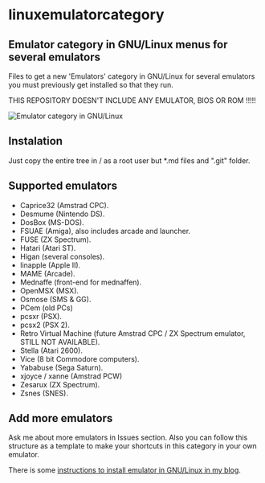# linuxemulatorcategory
## Emulator category in GNU/Linux menus for several emulators 

Files to get a new 'Emulators' category in GNU/Linux for several emulators you must previously get installed so that they run.

THIS REPOSITORY DOESN'T INCLUDE ANY EMULATOR, BIOS OR ROM !!!!!

![Emulator category in GNU/Linux](https://4.bp.blogspot.com/-6Tp_8hih4mg/W5PXLhZAjDI/AAAAAAAAK18/B77DOM08yxcmHrnonblnV0jpOwYi-6KGACLcBGAs/s320/menu-category.png)

## Instalation
Just copy the entire tree in / as a root user but *.md files and ".git" folder.


## Supported emulators
* Caprice32 (Amstrad CPC).
* Desmume (Nintendo DS).
* DosBox (MS-DOS).
* FSUAE (Amiga), also includes arcade and launcher.
* FUSE (ZX Spectrum).
* Hatari (Atari ST).
* Higan (several consoles).
* linapple (Apple II).
* MAME (Arcade).
* Mednaffe (front-end for mednaffen).
* OpenMSX (MSX).
* Osmose (SMS & GG).
* PCem (old PCs)
* pcsxr (PSX).
* pcsx2 (PSX 2).
* Retro Virtual Machine (future Amstrad CPC / ZX Spectrum emulator, STILL NOT AVAILABLE).
* Stella (Atari 2600).
* Vice (8 bit Commodore computers).
* Yababuse (Sega Saturn).
* xjoyce / xanne (Amstrad PCW)
* Zesarux (ZX Spectrum).
* Zsnes (SNES).

## Add more emulators
Ask me about more emulators in Issues section.
Also you can follow this structure as a template to make your shortcuts in this category in your own emulator.

There is some [instructions to install emulator in GNU/Linux in my blog](https://malagaoriginalenglish.blogspot.com/search/label/emulators).
